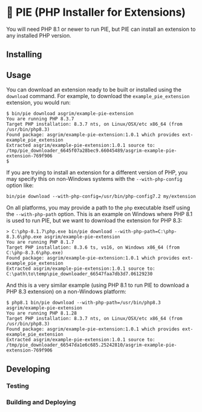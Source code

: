 # 🥧 PIE (PHP Installer for Extensions)

You will need PHP 8.1 or newer to run PIE, but PIE can install an extension to any installed PHP version.

## Installing

## Usage

You can download an extension ready to be built or installed using the `download` command. For example, to download the
`example_pie_extension` extension, you would run:

```shell
$ bin/pie download asgrim/example-pie-extension
You are running PHP 8.3.7
Target PHP installation: 8.3.7 nts, on Linux/OSX/etc x86_64 (from /usr/bin/php8.3)
Found package: asgrim/example-pie-extension:1.0.1 which provides ext-example_pie_extension
Extracted asgrim/example-pie-extension:1.0.1 source to: /tmp/pie_downloader_6645f07a28bec9.66045489/asgrim-example-pie-extension-769f906
$ 
```

If you are trying to install an extension for a different version of PHP, you may specify this on non-Windows systems
with the `--with-php-config` option like:

```shell
bin/pie download --with-php-config=/usr/bin/php-config7.2 my/extension
```

On all platforms, you may provide a path to the `php` executable itself using the `--with-php-path` option. This is an
example on Windows where PHP 8.1 is used to run PIE, but we want to download the extension for PHP 8.3:

```shell
> C:\php-8.1.7\php.exe bin/pie download --with-php-path=C:\php-8.3.6\php.exe asgrim/example-pie-extension
You are running PHP 8.1.7
Target PHP installation: 8.3.6 ts, vs16, on Windows x86_64 (from C:\php-8.3.6\php.exe)
Found package: asgrim/example-pie-extension:1.0.1 which provides ext-example_pie_extension
Extracted asgrim/example-pie-extension:1.0.1 source to: C:\path\to\temp\pie_downloader_66547faa7db3d7.06129230
```

And this is a very similar example (using PHP 8.1 to run PIE to download a PHP 8.3 extension) on a non-Windows platform:

```shell
$ php8.1 bin/pie download --with-php-path=/usr/bin/php8.3 asgrim/example-pie-extension
You are running PHP 8.1.28
Target PHP installation: 8.3.7 nts, on Linux/OSX/etc x86_64 (from /usr/bin/php8.3)
Found package: asgrim/example-pie-extension:1.0.1 which provides ext-example_pie_extension
Extracted asgrim/example-pie-extension:1.0.1 source to: /tmp/pie_downloader_66547da1e6c685.25242810/asgrim-example-pie-extension-769f906
```

## Developing

### Testing

### Building and Deploying
